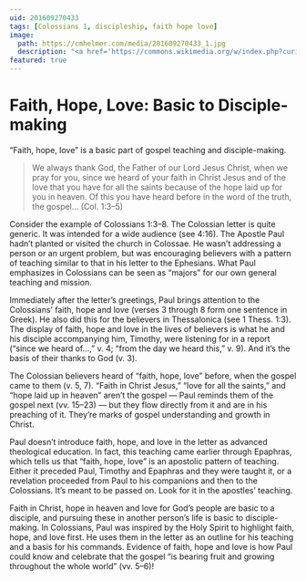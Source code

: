 ```yaml
---
uid: 201609270433
tags: [Colossians 1, discipleship, faith hope love]
image:
  path: https://cmhelmer.com/media/201609270433_1.jpg
  description: "<a href='https://commons.wikimedia.org/w/index.php?curid=7984449'>“To the Colossians,” Codex Harleianus 5557 (12th century)</a>, public domain"
featured: true
---
```


# Faith, Hope, Love: Basic to Disciple-making

“Faith, hope, love” is a basic part of gospel teaching and disciple-making.

> We always thank God, the Father of our Lord Jesus Christ, when we pray for you, since we heard of your faith in Christ Jesus and of the love that you have for all the saints because of the hope laid up for you in heaven. Of this you have heard before in the word of the truth, the gospel… (Col. 1:3–5)

Consider the example of Colossians 1:3–8. The Colossian letter is quite generic. It was intended for a wide audience (see 4:16). The Apostle Paul hadn’t planted or visited the church in Colossae. He wasn’t addressing a person or an urgent problem, but was encouraging believers with a pattern of teaching similar to that in his letter to the Ephesians. What Paul emphasizes in Colossians can be seen as “majors” for our own general teaching and mission.

Immediately after the letter’s greetings, Paul brings attention to the Colossians’ faith, hope and love (verses 3 through 8 form one sentence in Greek). He also did this for the believers in Thessalonica (see 1 Thess. 1:3). The display of faith, hope and love in the lives of believers is what he and his disciple accompanying him, Timothy, were listening for in a report (“since we heard of…,” v. 4; “from the day we heard this,” v. 9). And it’s the basis of their thanks to God (v. 3).

The Colossian believers heard of “faith, hope, love” before, when the gospel came to them (v. 5, 7). “Faith in Christ Jesus,” “love for all the saints,” and “hope laid up in heaven” aren’t the gospel — Paul reminds them of the gospel next (vv. 15–23) — but they flow directly from it and are in his preaching of it. They’re marks of gospel understanding and growth in Christ.

Paul doesn’t introduce faith, hope, and love in the letter as advanced theological education. In fact, this teaching came earlier through Epaphras, which tells us that “faith, hope, love” is an apostolic pattern of teaching. Either it preceded Paul, Timothy and Epaphras and they were taught it, or a revelation proceeded from Paul to his companions and then to the Colossians. It’s meant to be passed on. Look for it in the apostles’ teaching.

Faith in Christ, hope in heaven and love for God’s people are basic to a disciple, and pursuing these in another person’s life is basic to disciple-making. In Colossians, Paul was inspired by the Holy Spirit to highlight faith, hope, and love first. He uses them in the letter as an outline for his teaching and a basis for his commands. Evidence of faith, hope and love is how Paul could know and celebrate that the gospel “is bearing fruit and growing throughout the whole world” (vv. 5–6)!
